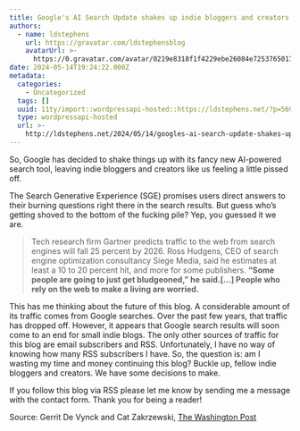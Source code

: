 ```yaml
---
title: Google's AI Search Update shakes up indie bloggers and creators
authors:
  - name: ldstephens
    url: https://gravatar.com/ldstephensblog
    avatarUrl: >-
      https://0.gravatar.com/avatar/0219e8318f1f4229ebe26084e7253765017f43ca0c631be37dc6d0b8ad6e40a4?s=96&d=identicon&r=G
date: 2024-05-14T19:24:22.000Z
metadata:
  categories:
    - Uncategorized
  tags: []
  uuid: 11ty/import::wordpressapi-hosted::https://ldstephens.net/?p=5698
  type: wordpressapi-hosted
  url: >-
    http://ldstephens.net/2024/05/14/googles-ai-search-update-shakes-up-indie-bloggers-and-creators/
---
```


So, Google has decided to shake things up with its fancy new AI-powered search tool, leaving indie bloggers and creators like us feeling a little pissed off.

The Search Generative Experience (SGE) promises users direct answers to their burning questions right there in the search results. But guess who’s getting shoved to the bottom of the fucking pile? Yep, you guessed it we are.

> Tech research firm Gartner predicts traffic to the web from search engines will fall 25 percent by 2026. Ross Hudgens, CEO of search engine optimization consultancy Siege Media, said he estimates at least a 10 to 20 percent hit, and more for some publishers. **“Some people are going to just get bludgeoned,” he said.\[…\] People who rely on the web to make a living are worried.**

This has me thinking about the future of this blog. A considerable amount of its traffic comes from Google searches. Over the past few years, that traffic has dropped off. However, it appears that Google search results will soon come to an end for small indie blogs. The only other sources of traffic for this blog are email subscribers and RSS. Unfortunately, I have no way of knowing how many RSS subscribers I have. So, the question is: am I wasting my time and money continuing this blog? Buckle up, fellow indie bloggers and creators. We have some decisions to make.

If you follow this blog via RSS please let me know by sending me a message with the contact form. Thank you for being a reader!

Source: Gerrit De Vynck and Cat Zakrzewski, [The Washington Post](https://www.washingtonpost.com/technology/2024/05/13/google-ai-search-io-sge/)
